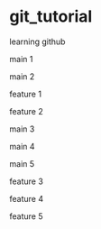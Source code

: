 # git_tutorial
learning github

main 1

main 2

feature 1

feature 2

main 3

main 4

main 5

feature 3

feature 4

feature 5